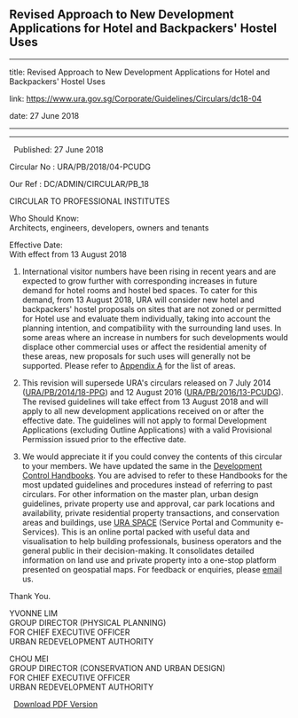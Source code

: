## Revised Approach to New Development Applications for Hotel and Backpackers' Hostel Uses
---
title: Revised Approach to New Development Applications for Hotel and Backpackers' Hostel Uses

link: https://www.ura.gov.sg/Corporate/Guidelines/Circulars/dc18-04

date: 27 June 2018

---

---------------------------------------------------------------------------------------

  Published: 27 June 2018

Circular No : URA/PB/2018/04-PCUDG

Our Ref : DC/ADMIN/CIRCULAR/PB\_18

  

CIRCULAR TO PROFESSIONAL INSTITUTES

  

Who Should Know:  
Architects, engineers, developers, owners and tenants

  

Effective Date:  
With effect from 13 August 2018

  

1.  International visitor numbers have been rising in recent years and are expected to grow further with corresponding increases in future demand for hotel rooms and hostel bed spaces. To cater for this demand, from 13 August 2018, URA will consider new hotel and backpackers' hostel proposals on sites that are not zoned or permitted for Hotel use and evaluate them individually, taking into account the planning intention, and compatibility with the surrounding land uses. In some areas where an increase in numbers for such developments would displace other commercial uses or affect the residential amenity of these areas, new proposals for such uses will generally not be supported. Please refer to [Appendix A](https://www.ura.gov.sg/-/media/Corporate/Guidelines/Development-control/Circulars/2018/Jun/dc18-04/dc18-04-AppA.pdf) for the list of areas.

2.  This revision will supersede URA's circulars released on 7 July 2014 ([URA/PB/2014/18-PPG](https://www.ura.gov.sg/Corporate/Data/circulars/Archive/2014/jul/dc14-18)) and 12 August 2016 ([URA/PB/2016/13-PCUDG](https://www.ura.gov.sg/Corporate/Data/circulars/Archive/2016/Aug/dc16-13)). The revised guidelines will take effect from 13 August 2018 and will apply to all new development applications received on or after the effective date. The guidelines will not apply to formal Development Applications (excluding Outline Applications) with a valid Provisional Permission issued prior to the effective date.

3.  We would appreciate it if you could convey the contents of this circular to your members. We have updated the same in the [Development Control Handbooks](https://www.ura.gov.sg/Corporate/Guidelines/Development-Control). You are advised to refer to these Handbooks for the most updated guidelines and procedures instead of referring to past circulars. For other information on the master plan, urban design guidelines, private property use and approval, car park locations and availability, private residential property transactions, and conservation areas and buildings, use [URA SPACE](https://www.ura.gov.sg/maps/) (Service Portal and Community e-Services). This is an online portal packed with useful data and visualisation to help building professionals, business operators and the general public in their decision-making. It consolidates detailed information on land use and private property into a one-stop platform presented on geospatial maps. For feedback or enquiries, please [email](https://www.ura.gov.sg/feedbackWeb/contactus_feedback.jsp) us.

Thank You.  
  
YVONNE LIM  
GROUP DIRECTOR (PHYSICAL PLANNING)  
FOR CHIEF EXECUTIVE OFFICER  
URBAN REDEVELOPMENT AUTHORITY  
  
  
CHOU MEI  
GROUP DIRECTOR (CONSERVATION AND URBAN DESIGN)  
FOR CHIEF EXECUTIVE OFFICER  
URBAN REDEVELOPMENT AUTHORITY

  



  [Download PDF Version](https://www.ura.gov.sg/services/download_file.aspx?f={579A92A5-0B42-48E5-B4EA-94B1D3DFD977})


